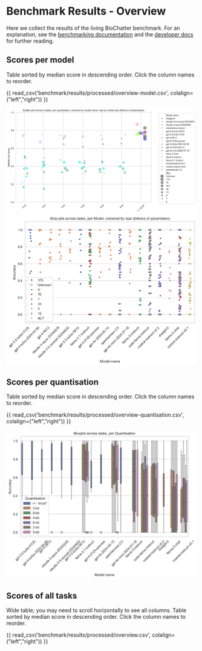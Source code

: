 # Benchmark Results - Overview

Here we collect the results of the living BioChatter benchmark. For an
explanation, see the [benchmarking documentation](../features/benchmark.md) and the
[developer docs](developer.md) for further reading.

## Scores per model

Table sorted by median score in descending order.
Click the column names to reorder.

{{ read_csv('benchmark/results/processed/overview-model.csv', colalign=("left","right")) }}

![Scatter Quantisation Name](../images/scatter-per-quantisation-name.png)
![Boxplot Model](../images/stripplot-per-model.png)

## Scores per quantisation

Table sorted by median score in descending order.
Click the column names to reorder.

{{ read_csv('benchmark/results/processed/overview-quantisation.csv', colalign=("left","right")) }}

![Boxplot Quantisation](../images/boxplot-per-quantisation.png)

## Scores of all tasks

Wide table; you may need to scroll horizontally to see all columns.
Table sorted by median score in descending order.
Click the column names to reorder.

{{ read_csv('benchmark/results/processed/overview.csv', colalign=("left","right")) }}
